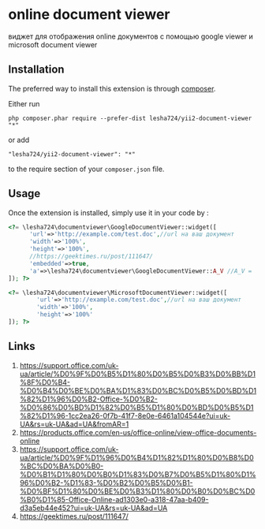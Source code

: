 online document viewer
======================
виджет для отображения online документов с помощью google viewer и microsoft document viewer

Installation
------------

The preferred way to install this extension is through [composer](http://getcomposer.org/download/).

Either run

```
php composer.phar require --prefer-dist lesha724/yii2-document-viewer "*"
```

or add

```
"lesha724/yii2-document-viewer": "*"
```

to the require section of your `composer.json` file.


Usage
-----

Once the extension is installed, simply use it in your code by  :

```php
<?= \lesha724\documentviewer\GoogleDocumentViewer::widget([
      'url'=>'http://example.com/test.doc',//url на ваш документ 
      'width'=>'100%',
      'height'=>'100%',
      //https://geektimes.ru/post/111647/
      'embedded'=>true,
      'a'=>\lesha724\documentviewer\GoogleDocumentViewer::A_V //A_V = 'v', A_GT= 'gt', A_BI = 'bi'
]); ?>

```

```php
<?= \lesha724\documentviewer\MicrosoftDocumentViewer::widget([
        'url'=>'http://example.com/test.doc',//url на ваш документ
        'width'=>'100%',
        'height'=>'100%'
]); ?>

```

Links
-----

1. https://support.office.com/uk-ua/article/%D0%9F%D0%B5%D1%80%D0%B5%D0%B3%D0%BB%D1%8F%D0%B4-%D0%B4%D0%BE%D0%BA%D1%83%D0%BC%D0%B5%D0%BD%D1%82%D1%96%D0%B2-Office-%D0%B2-%D0%86%D0%BD%D1%82%D0%B5%D1%80%D0%BD%D0%B5%D1%82%D1%96-1cc2ea26-0f7b-41f7-8e0e-6461a104544e?ui=uk-UA&rs=uk-UA&ad=UA&fromAR=1
2. https://products.office.com/en-us/office-online/view-office-documents-online
3. https://support.office.com/uk-ua/article/%D0%9F%D1%96%D0%B4%D1%82%D1%80%D0%B8%D0%BC%D0%BA%D0%B0-%D0%B1%D1%80%D0%B0%D1%83%D0%B7%D0%B5%D1%80%D1%96%D0%B2-%D1%83-%D0%B2%D0%B5%D0%B1-%D0%BF%D1%80%D0%BE%D0%B3%D1%80%D0%B0%D0%BC%D0%B0%D1%85-Office-Online-ad1303e0-a318-47aa-b409-d3a5eb44e452?ui=uk-UA&rs=uk-UA&ad=UA
4. https://geektimes.ru/post/111647/